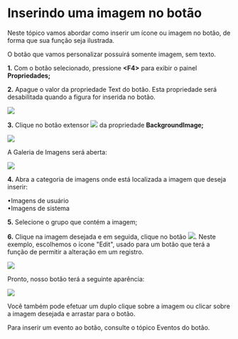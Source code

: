 # Inserindo uma imagem no botão

Neste tópico vamos abordar como inserir um ícone ou imagem no botão, de forma que sua função seja ilustrada.

O botão que vamos personalizar possuirá somente imagem, sem texto.

**1.** Com o botão selecionado, pressione **&lt;F4&gt;** para exibir o painel **Propriedades;**

**2.** Apague o valor da propriedade Text do botão. Esta propriedade será desabilitada quando a figura for inserida no botão.

![](http://www.gvinci.com.br/manual/buttonimage111.zoom75.png)

**3.** Clique no botão extensor ![](http://www.gvinci.com.br/manual/extensor-botao.png) da propriedade **BackgroundImage;**

![](http://www.gvinci.com.br/manual/buttonback111.zoom74.png)

A Galeria de Imagens será aberta:

![](http://www.gvinci.com.br/manual/galeriaimagens111.zoom77.png)

**4.** Abra a categoria de imagens onde está localizada a imagem que deseja inserir:

•Imagens de usuário  
•Imagens de sistema

**5.** Selecione o grupo que contém a imagem;

**6.** Clique na imagem desejada e em seguida, clique no botão ![](http://www.gvinci.com.br/manual/aplicarbotao.png). Neste exemplo, escolhemos o ícone "Edit", usado para um botão que terá a função de permitir a alteração em um registro.

![](http://www.gvinci.com.br/manual/galeriaimagens2111.zoom74.png)

Pronto, nosso botão terá a seguinte aparência:

![](http://www.gvinci.com.br/manual/imagembotaoeditar.png)

Você também pode efetuar um duplo clique sobre a imagem ou clicar sobre a imagem desejada e arrastar para o botão.

Para inserir um evento ao botão, consulte o tópico Eventos do botão.


